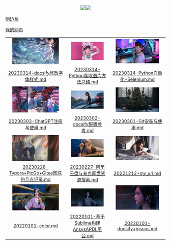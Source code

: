 <p align="center">  <a href="http://mail.qq.com/cgi-bin/qm_share?t=qm_mailme&email=gfnl5bOxs7fB8PCv4u7s" target="_blank"><img src="https://img.shields.io/badge/Email-xdd2026%40qq.com-green.svg"></a><a href=http://wpa.qq.com/msgrd?v=1&uin=1837990190&site=qq&menu=yes" target="_blank"><img src="https://img.shields.io/badge/QQ-1837990190-brightgreen"></a></p><span id="busuanzi_container_site_pv" style="display:none">本站总访问量：<span id="busuanzi_value_site_pv"></span> 次</span>

[侧边栏](_sidebar.md)

[我的网页](md_File/20221212-my_url.md)

|     |     |     |
|:---:|:---:|:---:|
|<img src = "pic/used/002316-162334219642fe.jpg" width = "83%" height = "83%">|<img src = "pic/used/150919-16204577598395.jpg" width = "83%" height = "83%">|<img src = "pic/used/193257-162151037762ea.jpg" width = "83%" height = "83%">|
| [20230314-docsify修改字体样式.md](md_File/docsify/20230314-docsify修改字体样式.md)| [20230314-Python爬取图片方法总结.md](md_File/Python/20230314-Python爬取图片方法总结.md)| [20230314-Python自动化-Selenium.md](md_File/Python/20230314-Python自动化-Selenium.md)|
|<img src = "pic/used/211606-16232445662474.jpg" width = "83%" height = "83%">|<img src = "pic/used/223824-1624718304e57f.jpg" width = "83%" height = "83%">|<img src = "pic/used/232454-1622820294d851.jpg" width = "83%" height = "83%">|
| [20230303-ChatGPT注册与使用.md](md_File/未分类/20230303-ChatGPT注册与使用.md)| [20230302-docsify配置参考.md](md_File/docsify/20230302-docsify配置参考.md)| [20230301-Git安装与使用.md](md_File/未分类/20230301-Git安装与使用.md)|
|<img src = "pic/used/232848-16242029280bec.jpg" width = "83%" height = "83%">|<img src = "pic/used/234720-1623858440fd1b.jpg" width = "83%" height = "83%">|<img src = "pic/used/234742-16246360627221.jpg" width = "83%" height = "83%">|
| [20230228-Typora+PicGo+Gitee图床的几点记录.md](md_File/未分类/20230228-Typora+PicGo+Gitee图床的几点记录.md)| [20230227-阿里云盘与夸克网盘资源搜索.md](md_File/未分类/20230227-阿里云盘与夸克网盘资源搜索.md)| [20221212-my_url.md](md_File/20221212-my_url.md)|
|<img src = "pic/used/234913-16238585532b11.jpg" width = "83%" height = "83%">|<img src = "pic/used/235031-1623858631f08a.jpg" width = "83%" height = "83%">|<img src = "pic/used/235141-1623858701738e.jpg" width = "83%" height = "83%">| | | |
| [20220101-color.md](md_File/CAD_CAE/20220101-color.md)| [20220101-基于Sublime构建AnsysAPDL平台.md](md_File/CAD_CAE/20220101-基于Sublime构建AnsysAPDL平台.md)| [20220101-docsify+giscus.md](md_File/docsify/20220101-docsify+giscus.md)| | | |
